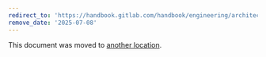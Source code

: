 ```yaml
---
redirect_to: 'https://handbook.gitlab.com/handbook/engineering/architecture/design-documents/cloud_connector/'
remove_date: '2025-07-08'
---
```


This document was moved to [another location](https://handbook.gitlab.com/handbook/engineering/architecture/design-documents/cloud_connector/).

<!-- This redirect file can be deleted after <2025-07-08>. -->
<!-- Redirects that point to other docs in the same project expire in three months. -->
<!-- Redirects that point to docs in a different project or site (for example, link is not relative and starts with `https:`) expire in one year. -->
<!-- Before deletion, see: https://docs.gitlab.com/ee/development/documentation/redirects.html -->
